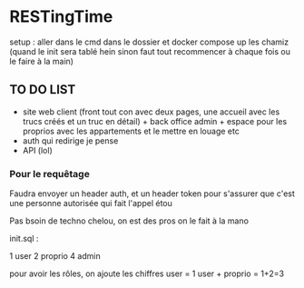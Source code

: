 # RESTingTime


setup : aller dans le cmd dans le dossier et docker compose up les chamiz (quand le init sera tablé hein sinon faut tout recommencer à chaque fois ou le faire à la main)

## TO DO LIST

- site web client (front tout con avec deux pages, une accueil avec les trucs créés et un truc en détail) + back office admin + espace pour les proprios avec les appartements et le mettre en louage etc
- auth qui redirige je pense
- API (lol)

### Pour le requêtage

Faudra envoyer un header auth, et un header token pour s'assurer que c'est une personne autorisée qui fait l'appel étou

Pas bsoin de techno chelou, on est des pros on le fait à la mano


init.sql :

1 user
2 proprio
4 admin

pour avoir les rôles, on ajoute les chiffres
user = 1
user + proprio = 1+2=3
